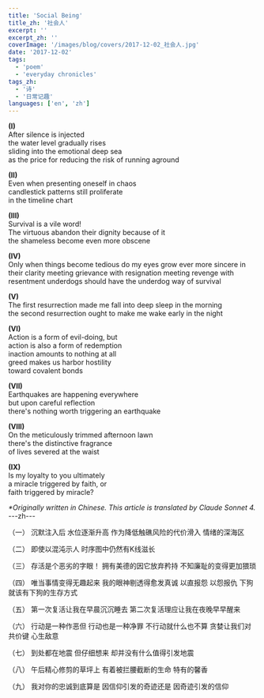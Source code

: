 ```yaml
---
title: 'Social Being'
title_zh: '社会人'
excerpt: ''
excerpt_zh: ''
coverImage: '/images/blog/covers/2017-12-02_社会人.jpg'
date: '2017-12-02'
tags:
  - 'poem'
  - 'everyday chronicles'
tags_zh:
  - '诗'
  - '日常记趣'
languages: ['en', 'zh']
---
```


**(I)**  
After silence is injected  
the water level gradually rises  
sliding into the emotional deep sea  
as the price for reducing the risk of running aground  

**(II)**  
Even when presenting oneself in chaos  
candlestick patterns still proliferate  
in the timeline chart  

**(III)**  
Survival is a vile word!  
The virtuous abandon their dignity because of it  
the shameless become even more obscene  

**(IV)**  
Only when things become tedious
do my eyes grow ever more sincere in their clarity
meeting grievance with resignation
meeting revenge with resentment
underdogs should have the underdog way of survival

**(V)**  
The first resurrection made me fall into deep sleep in the morning  
the second resurrection ought to make me wake early in the night  

**(VI)**  
Action is a form of evil-doing, but  
action is also a form of redemption  
inaction amounts to nothing at all  
greed makes us harbor hostility  
toward covalent bonds  

**(VII)**  
Earthquakes are happening everywhere  
but upon careful reflection  
there's nothing worth triggering an earthquake  

**(VIII)**  
On the meticulously trimmed afternoon lawn  
there's the distinctive fragrance  
of lives severed at the waist  

**(IX)**  
Is my loyalty to you ultimately  
a miracle triggered by faith, or  
faith triggered by miracle?

_*Originally written in Chinese. This article is translated by Claude Sonnet 4._
---zh---

（一）
沉默注入后
水位逐渐升高
作为降低触礁风险的代价滑入
情绪的深海区

（二）
即使以混沌示人
时序图中仍然有K线滋长

（三）
存活是个恶劣的字眼！
拥有美德的因它放弃矜持
不知廉耻的变得更加猥琐

（四）
唯当事情变得无趣起来
我的眼神剔透得愈发真诚
以直报怨
以怨报仇
下狗就该有下狗的生存方式

（五）
第一次复活让我在早晨沉沉睡去
第二次复活理应让我在夜晚早早醒来

（六）
行动是一种作恶但
行动也是一种净罪
不行动就什么也不算
贪婪让我们对共价键
心生敌意

（七）
到处都在地震
但仔细想来
却并没有什么值得引发地震

（八）
午后精心修剪的草坪上
有着被拦腰截断的生命
特有的馨香

（九）
我对你的忠诚到底算是
因信仰引发的奇迹还是
因奇迹引发的信仰